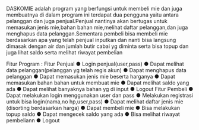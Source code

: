 DASKOMIE adalah program yang berfungsi untuk membeli mie dan juga membuatnya di
dalam program ini terdapat dua pengguna yaitu antara pelanggan dan juga penjual.Penjual
nantinya akan bertugas untuk memasukan jenis mie,bahan bahan mie,melihat daftar
pelanggan,dan juga menghapus data pelanggan.Sementara pembeli bisa membeli mie
berdasarkan apa yang telah penjual inputkan dan nanti bisa langsung dimasak dengan air
dan jumlah butir cabai yg diminta serta bisa topup dan juga lihat saldo serta melihat
riwayat pembelian

Fitur Program :
Fitur Penjual
● Login penjual(user,pass)
● Dapat melihat data pelanggan(pelanggan yg telah regis akun)
● Dapat menghapus data pelanggan
● Dapat memasukan jenis mie beserta harganya
● Dapat memasukan bahan bahan untuk membuat mie
● Dapat melihat saldo yang ada
● Dapat melihat banyaknya bahan yg di input
● Logout
Fitur Pembeli
● Dapat melakukan login menggunakan user dan pass
● Melakukan registrasi untuk bisa login(nama,no hp,user,pass)
● Dapat melihat daftar jenis mie (disorting berdasarkan harga)
● Dapat membeli mie
● Bisa melakukan topup saldo
● Dapat mengecek saldo yang ada
● Bisa melihat riwayat pembeliann
● Logout
